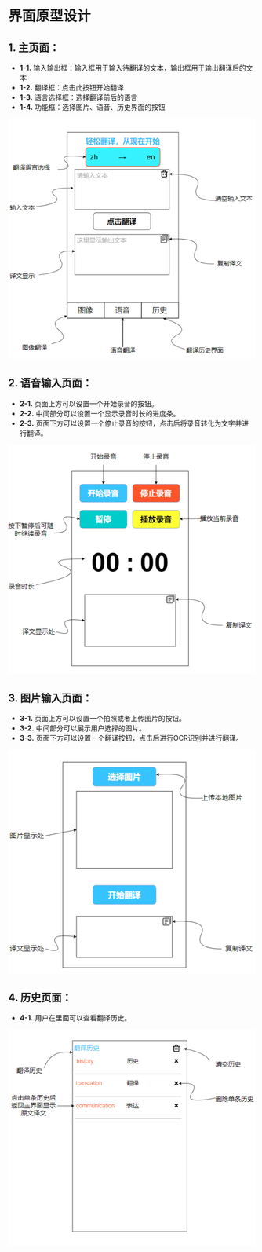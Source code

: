 # 界面原型设计

## 1. 主页面：
   - **1-1.** 输入输出框：输入框用于输入待翻译的文本，输出框用于输出翻译后的文本
   - **1-2.** 翻译框：点击此按钮开始翻译
   - **1-3.** 语言选择框：选择翻译前后的语言
   - **1-4.** 功能框：选择图片、语音、历史界面的按钮
<div>
   <img src="../images/主界面原型.png">
</div>

## 2. 语音输入页面：
   - **2-1.** 页面上方可以设置一个开始录音的按钮。
   - **2-2.** 中间部分可以设置一个显示录音时长的进度条。
   - **2-3.** 页面下方可以设置一个停止录音的按钮，点击后将录音转化为文字并进行翻译。
<div>
   <img src="../images/语音翻译界面原型.png">
</div>

## 3. 图片输入页面：
   - **3-1.** 页面上方可以设置一个拍照或者上传图片的按钮。
   - **3-2.** 中间部分可以展示用户选择的图片。
   - **3-3.** 页面下方可以设置一个翻译按钮，点击后进行OCR识别并进行翻译。
<div>
   <img src="../images/图片翻译界面原型.png">
</div>

## 4. 历史页面：
   - **4-1.** 用户在里面可以查看翻译历史。
<div>
   <img src="../images/历史界面原型.png">
</div>
